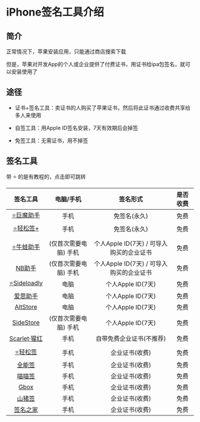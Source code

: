 # iPhone签名工具介绍



## 简介

正常情况下，苹果安装应用，只能通过商店搜索下载

但是，苹果对开发App的个人或企业提供了付费证书，用证书给ipa包签名，就可以安装使用了


## 途径

* 证书+签名工具：卖证书的人购买了苹果证书，然后将此证书通过收费共享给多人来使用

* 自签工具：用Apple ID签名安装，7天有效期后会掉签

* 免签工具：无需证书，用不掉签


## 签名工具

带 ⭐ 的是有教程的，点击即可跳转


| 签名工具 | 电脑/手机 | 签名形式 | 是否收费 |
|:-:|:-:|:-:|:-:|
| [⭐巨魔助手](./TrollStore.md) | 手机 | 免签名(永久) | 免费 |
| [⭐轻松签+](./esign.md) | 手机 | 免签名(永久) | 免费 |
| |
| [⭐牛蛙助手](./bullfrog.md) | (仅首次需要电脑) 手机 | 个人Apple ID(7天) / 可导入购买的企业证书 | 免费 |
| [NB助手](https://nbtool8.com/) | (仅首次需要电脑) 手机 | 个人Apple ID(7天) / 可导入购买的企业证书 | 免费 |
| [⭐Sideloadly](./Sideloadly.md) | 电脑 | 个人Apple ID(7天) | 免费 |
| [爱思助手](https://www.i4.cn/) | 电脑 | 个人Apple ID(7天) | 免费 |
| [AltStore](https://altstore.io/) | 电脑 | 个人Apple ID(7天) | 免费  |
| [SideStore](https://sidestore.io/) | (仅首次需要电脑) 手机 | 个人Apple ID(7天) | 免费 |
| [Scarlet·猩红](http://usescarlet.com/) | 手机 | 自带免费企业证书(不推荐) | 免费 |
| |
| [⭐轻松签](./esign.md) | 手机 | 企业证书(收费) | 免费 |
| [全能签](https://udid.nuosike.cn/sign/) | 手机 | 企业证书(收费) | 免费 |
| [喵喵签](https://sign.mmqqq.com/) | 手机 | 企业证书(收费) | 免费 |
| [Gbox](https://gbox.run/) | 手机 | 企业证书(收费) | 免费 |
| [山猪签](https://www.shanzhuqian.com/) | 手机 | 企业证书(收费) | 免费|
| [签名之家](https://www.signhome.net/) | 手机 | 企业证书(收费) | 免费 |